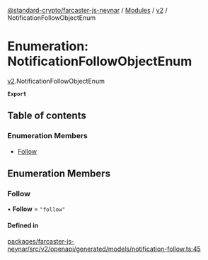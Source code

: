 [@standard-crypto/farcaster-js-neynar](../README.md) / [Modules](../modules.md) / [v2](../modules/v2.md) / NotificationFollowObjectEnum

# Enumeration: NotificationFollowObjectEnum

[v2](../modules/v2.md).NotificationFollowObjectEnum

**`Export`**

## Table of contents

### Enumeration Members

- [Follow](v2.NotificationFollowObjectEnum.md#follow)

## Enumeration Members

### Follow

• **Follow** = ``"follow"``

#### Defined in

[packages/farcaster-js-neynar/src/v2/openapi/generated/models/notification-follow.ts:45](https://github.com/standard-crypto/farcaster-js/blob/main/packages/farcaster-js-neynar/src/v2/openapi/generated/models/notification-follow.ts#L45)
